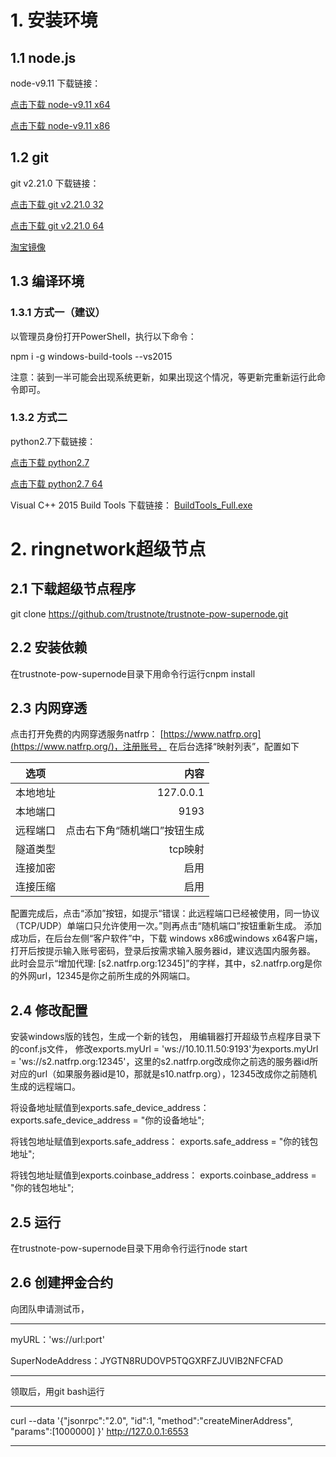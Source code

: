 # 1. 安装环境
## 1.1 node.js
node-v9.11 下载链接： 

[点击下载 node-v9.11 x64](https://npm.taobao.org/mirrors/node/v9.11.2/node-v9.11.2-x64.msi)

[点击下载 node-v9.11 x86](https://npm.taobao.org/mirrors/node/v9.11.2/node-v9.11.2-x86.msi)
## 1.2 git
git v2.21.0 下载链接： 

[点击下载 git v2.21.0 32](https://npm.taobao.org/mirrors/git-for-windows/v2.21.0.windows.1/Git-2.21.0-32-bit.exe)

[点击下载 git v2.21.0 64](https://npm.taobao.org/mirrors/git-for-windows/v2.21.0.windows.1/Git-2.21.0-64-bit.exe)

[淘宝镜像](https://github.com/waylau/git-for-win)
## 1.3 编译环境
### 1.3.1 方式一（建议）
以管理员身份打开PowerShell，执行以下命令：

npm i -g windows-build-tools --vs2015

注意：装到一半可能会出现系统更新，如果出现这个情况，等更新完重新运行此命令即可。

### 1.3.2 方式二
python2.7下载链接： 

[点击下载 python2.7](https://npm.taobao.org/mirrors/python/2.7/python-2.7.msi)

[点击下载 python2.7 64](https://npm.taobao.org/mirrors/python/2.7/python-2.7.amd64.msi)

Visual C++ 2015 Build Tools
下载链接： [BuildTools_Full.exe](https://download.microsoft.com/download/5/f/7/5f7acaeb-8363-451f-9425-68a90f98b238/visualcppbuildtools_full.exe)
# 2. ringnetwork超级节点
## 2.1 下载超级节点程序
git clone https://github.com/trustnote/trustnote-pow-supernode.git
## 2.2 安装依赖
在trustnote-pow-supernode目录下用命令行运行cnpm install
## 2.3 内网穿透
点击打开免费的内网穿透服务natfrp： [https://www.natfrp.org](https://www.natfrp.org/)，注册账号，
在后台选择“映射列表”，配置如下

| 选项        | 内容    |
| --------  | -----:   |
| 本地地址   | 127.0.0.1      |
|本地端口	|9193|
|远程端口	|点击右下角“随机端口”按钮生成|
|隧道类型	|tcp映射	|
|连接加密	|启用|
|连接压缩	|启用	|

配置完成后，点击“添加”按钮，如提示“错误：此远程端口已经被使用，同一协议（TCP/UDP）单端口只允许使用一次。”则再点击“随机端口”按钮重新生成。
添加成功后，在后台左侧“客户软件”中，下载
windows x86或windows x64客户端，打开后按提示输入账号密码，登录后按需求输入服务器id，建议选国内服务器。
此时会显示“增加代理: [s2.natfrp.org:12345]”的字样，其中，s2.natfrp.org是你的外网url，12345是你之前所生成的外网端口。

## 2.4 修改配置
安装windows版的钱包，生成一个新的钱包，
用编辑器打开超级节点程序目录下的conf.js文件，
修改exports.myUrl = 'ws://10.10.11.50:9193'为exports.myUrl = 'ws://s2.natfrp.org:12345'，这里的s2.natfrp.org改成你之前选的服务器id所对应的url（如果服务器id是10，那就是s10.natfrp.org），12345改成你之前随机生成的远程端口。

将设备地址赋值到exports.safe_device_address：
exports.safe_device_address = "你的设备地址";

将钱包地址赋值到exports.safe_address：
exports.safe_address = "你的钱包地址";

将钱包地址赋值到exports.coinbase_address：
exports.coinbase_address = "你的钱包地址";

## 2.5 运行
在trustnote-pow-supernode目录下用命令行运行node start
## 2.6 创建押金合约
向团队申请测试币，

*****
myURL：'ws://url:port'

SuperNodeAddress：JYGTN8RUDOVP5TQGXRFZJUVIB2NFCFAD
******

领取后，用git bash运行
*****
curl --data '{"jsonrpc":"2.0", "id":1, "method":"createMinerAddress", "params":[1000000] }' http://127.0.0.1:6553
******